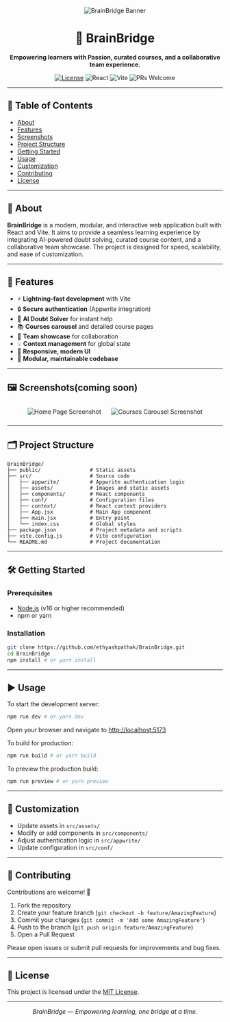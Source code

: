 <!-- PROJECT BANNER -->
<p align="center">
  <img src="https://placehold.co/800x200?text=BrainBridge" alt="BrainBridge Banner"/>
</p>

<h1 align="center">🧠 BrainBridge</h1>

<p align="center">
  <b>Empowering learners with Passion, curated courses, and a collaborative team experience.</b>
</p>

<p align="center">
  <a href="https://github.com/ethyashpathak/BrainBridge"><img src="https://img.shields.io/github/license/yourusername/BrainBridge?style=flat-square" alt="License"></a>
  <img src="https://img.shields.io/badge/React-18-blue?style=flat-square" alt="React">
  <img src="https://img.shields.io/badge/Vite-4.0-purple?style=flat-square" alt="Vite">
  <img src="https://img.shields.io/badge/PRs-welcome-brightgreen?style=flat-square" alt="PRs Welcome">
</p>

---

## 📑 Table of Contents

- [About](#about)
- [Features](#features)
- [Screenshots](#screenshots)
- [Project Structure](#project-structure)
- [Getting Started](#getting-started)
- [Usage](#usage)
- [Customization](#customization)
- [Contributing](#contributing)
- [License](#license)

---

## 📝 About

**BrainBridge** is a modern, modular, and interactive web application built with React and Vite. It aims to provide a seamless learning experience by integrating AI-powered doubt solving, curated course content, and a collaborative team showcase. The project is designed for speed, scalability, and ease of customization.

---

## 🚀 Features

- ⚡ **Lightning-fast development** with Vite
- 🔒 **Secure authentication** (Appwrite integration)
- 🤖 **AI Doubt Solver** for instant help
- 📚 **Courses carousel** and detailed course pages
- 👥 **Team showcase** for collaboration
- 💡 **Context management** for global state
- 🎨 **Responsive, modern UI**
- 🧩 **Modular, maintainable codebase**

---

## 🖼️ Screenshots(coming soon)

<p align="center">
  <img src="https://placehold.co/400x250?text=Home+Page" alt="Home Page Screenshot" style="margin: 10px;"/>
 
  <img src="https://placehold.co/400x250?text=Courses+Carousel" alt="Courses Carousel Screenshot" style="margin: 10px;"/>
</p>

---

## 🗂️ Project Structure

```text
BrainBridge/
├── public/                # Static assets
├── src/                   # Source code
│   ├── appwrite/          # Appwrite authentication logic
│   ├── assets/            # Images and static assets
│   ├── components/        # React components
│   ├── conf/              # Configuration files
│   ├── context/           # React context providers
│   ├── App.jsx            # Main App component
│   ├── main.jsx           # Entry point
│   └── index.css          # Global styles
├── package.json           # Project metadata and scripts
├── vite.config.js         # Vite configuration
└── README.md              # Project documentation
```

---

## 🛠️ Getting Started

### Prerequisites
- [Node.js](https://nodejs.org/) (v16 or higher recommended)
- npm or yarn

### Installation

```bash
git clone https://github.com/ethyashpathak/BrainBridge.git
cd BrainBridge
npm install # or yarn install
```

---

## ▶️ Usage

To start the development server:

```bash
npm run dev # or yarn dev
```

Open your browser and navigate to [http://localhost:5173](http://localhost:5173)

To build for production:

```bash
npm run build # or yarn build
```

To preview the production build:

```bash
npm run preview # or yarn preview
```

---

## 🎨 Customization

- Update assets in `src/assets/`
- Modify or add components in `src/components/`
- Adjust authentication logic in `src/appwrite/`
- Update configuration in `src/conf/`

---

## 🤝 Contributing

Contributions are welcome! 🚀

1. Fork the repository
2. Create your feature branch (`git checkout -b feature/AmazingFeature`)
3. Commit your changes (`git commit -m 'Add some AmazingFeature'`)
4. Push to the branch (`git push origin feature/AmazingFeature`)
5. Open a Pull Request

Please open issues or submit pull requests for improvements and bug fixes.

---

## 📄 License

This project is licensed under the [MIT License](LICENSE).

---

<p align="center">
  <i>BrainBridge — Empowering learning, one bridge at a time.</i>
</p>
